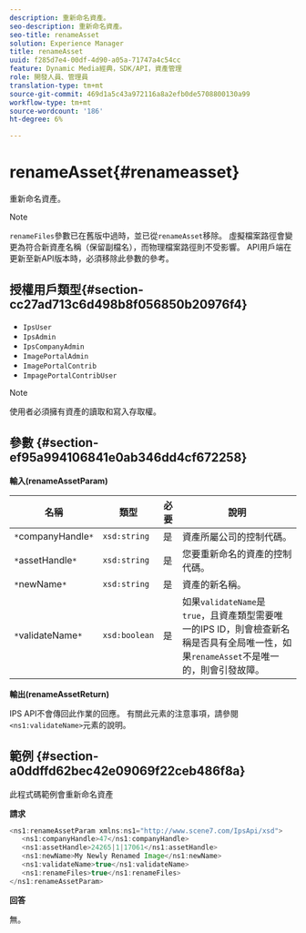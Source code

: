 ```yaml
---
description: 重新命名資產。
seo-description: 重新命名資產。
seo-title: renameAsset
solution: Experience Manager
title: renameAsset
uuid: f285d7e4-00df-4d90-a05a-71747a4c54cc
feature: Dynamic Media經典，SDK/API，資產管理
role: 開發人員、管理員
translation-type: tm+mt
source-git-commit: 469d1a5c43a972116a8a2efb0de5708800130a99
workflow-type: tm+mt
source-wordcount: '186'
ht-degree: 6%

---
```



# renameAsset{#renameasset}

重新命名資產。

>[!NOTE]
>
>`renameFiles`參數已在舊版中過時，並已從`renameAsset`移除。 虛擬檔案路徑會變更為符合新資產名稱（保留副檔名），而物理檔案路徑則不受影響。 API用戶端在更新至新API版本時，必須移除此參數的參考。

## 授權用戶類型{#section-cc27ad713c6d498b8f056850b20976f4}

* `IpsUser`
* `IpsAdmin`
* `IpsCompanyAdmin`
* `ImagePortalAdmin`
* `ImagePortalContrib`
* `ImpagePortalContribUser`

>[!NOTE]
>
>使用者必須擁有資產的讀取和寫入存取權。

## 參數 {#section-ef95a994106841e0ab346dd4cf672258}

**輸入(renameAssetParam)**

| 名稱 | 類型 | 必要 | 說明 |
|---|---|---|---|
| `*`companyHandle`*` | `xsd:string` | 是 | 資產所屬公司的控制代碼。 |
| `*`assetHandle`*` | `xsd:string` | 是 | 您要重新命名的資產的控制代碼。 |
| `*`newName`*` | `xsd:string` | 是 | 資產的新名稱。 |
| `*`validateName`*` | `xsd:boolean` | 是 | 如果`validateName`是`true`，且資產類型需要唯一的IPS ID，則會檢查新名稱是否具有全局唯一性，如果`renameAsset`不是唯一的，則會引發故障。 |

**輸出(renameAssetReturn)**

IPS API不會傳回此作業的回應。 有關此元素的注意事項，請參閱`<ns1:validateName>`元素的說明。

## 範例 {#section-a0ddffd62bec42e09069f22ceb486f8a}

此程式碼範例會重新命名資產

**請求**

```java
<ns1:renameAssetParam xmlns:ns1="http://www.scene7.com/IpsApi/xsd">
   <ns1:companyHandle>47</ns1:companyHandle>
   <ns1:assetHandle>24265|1|17061</ns1:assetHandle>
   <ns1:newName>My Newly Renamed Image</ns1:newName>
   <ns1:validateName>true</ns1:validateName>
   <ns1:renameFiles>true</ns1:renameFiles>
</ns1:renameAssetParam>
```

**回答**

無。
